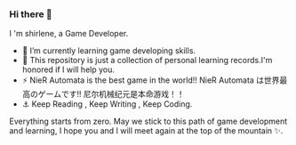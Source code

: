 ### Hi there 👋
I 'm shirlene, a Game Developer.

- 🌱 I’m currently learning game developing skills.
- 🔭 This repository is just a collection of personal learning records.I'm honored if I will help you.
- ⚡ NieR Automata is the best game in the world!! NieR Automata は世界最高のゲームです!! 尼尔机械纪元是本命游戏！！
- ⚓ Keep Reading , Keep Writing , Keep Coding.

Everything starts from zero.
May we stick to this path of game development and learning, I hope you and I will meet again at the top of the mountain ✨.
